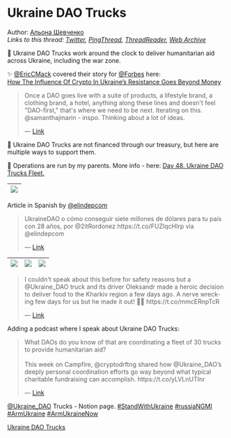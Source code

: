 # Ukraine DAO Trucks

Author: [Альона Шевченко](https://twitter.com/cryptodrftng)  
*Links to this thread: [Twitter](https://twitter.com/cryptodrftng/status/1529098085611319296), [PingThread](https://pingthread.com/thread/1529098085611319296), [ThreadReader](https://threadreaderapp.com/thread/1529098085611319296.html), [Web Archive](https://web.archive.org/web/*/https://twitter.com/cryptodrftng/status/1529098085611319296)*

🚚 Ukraine DAO Trucks work around the clock to deliver humanitarian aid across Ukraine, including the war zone. 

✨ [@EricCMack](https://twitter.com/EricCMack) covered their story for [@Forbes](https://twitter.com/Forbes) here:  
[How The Influence Of Crypto In Ukraine’s Resistance Goes Beyond Money](https://www.forbes.com/sites/ericmack/2022/04/07/how-the-influence-of-crypto-in-ukraines-resistance-goes-beyond-money/)

<blockquote class="twitter-tweet">
    <p lang="en" dir="ltr">
    Once a DAO goes live with a suite of products, a lifestyle brand, a clothing brand, a hotel, anything along these lines and doesn&#39;t feel &#34;DAO-first,&#34; that&#39;s where we need to be next. Iterating on this. @samanthajmarin - inspo. Thinking about a lot of ideas.<br />
    </p>
    &mdash; <a href="https://twitter.com/ExpatCrypto3/status/1529094880022216712">Link</a>
</blockquote>

💙 Ukraine DAO Trucks are not financed through our treasury, but here are multiple ways to support them. 

🚚 Operations are run by my parents. More info - here: [Day 48. Ukraine DAO Trucks Fleet.](https://cryptodrftng.substack.com/p/day-47-ukraine-dao-trucks-fleet?s=w)

| [![](https://pbs.twimg.com/media/FThx9qsXwAE_rKc.jpg)](https://pbs.twimg.com/media/FThx9qsXwAE_rKc.jpg) |
| :-: |

Article in Spanish by [@elindepcom](https://twitter.com/elindepcom)



<blockquote class="twitter-tweet">
    <p lang="en" dir="ltr">
    UkraineDAO o cómo conseguir siete millones de dólares para tu país con 28 años, por @2itRordonez https://t.co/FUZlqcHIrp vía @elindepcom<br />
    </p>
    &mdash; <a href="https://twitter.com/fcarrionmolina/status/1521775262093950976">Link</a>
</blockquote>

| [![](https://pbs.twimg.com/media/FThzYQ1WUAAz4AV.jpg)](https://pbs.twimg.com/media/FThzYQ1WUAAz4AV.jpg) | [![](https://pbs.twimg.com/media/FThzpgYX0AAIwxr.jpg)](https://pbs.twimg.com/media/FThzpgYX0AAIwxr.jpg) | [![](https://pbs.twimg.com/media/FThzq6iXsAEgJRa.jpg)](https://pbs.twimg.com/media/FThzq6iXsAEgJRa.jpg) |
| :-: | :-: | :-: |

<blockquote class="twitter-tweet">
    <p lang="en" dir="ltr">
    I couldn&#39;t speak about this before for safety reasons but a @Ukraine_DAO truck and its driver Oleksandr made a heroic decision to deliver food to the Kharkiv region a few days ago. A nerve wrecking few days for us but he made it out! 💙💛 https://t.co/mmcERnpTcR<br />
    </p>
    &mdash; <a href="https://twitter.com/cryptodrftng/status/1513951427617509378">Link</a>
</blockquote>

Adding a podcast where I speak about Ukraine DAO Trucks: 



<blockquote class="twitter-tweet">
    <p lang="en" dir="ltr">
    What DAOs do you know of that are coordinating a fleet of 30 trucks to provide humanitarian aid?<br />
    <br />
    This week on Campfire, @cryptodrftng shared how @Ukraine_DAO’s deeply personal coordination efforts go way beyond what typical charitable fundraising can accomplish. https://t.co/yLVLnUTInr<br />
    </p>
    &mdash; <a href="https://twitter.com/creatorcabins/status/1524052985281748993">Link</a>
</blockquote>

[@Ukraine_DAO](https://twitter.com/Ukraine_DAO) Trucks - Notion page.
[#StandWithUkraine](https://twitter.com/hashtag/StandWithUkraine) [#russiaNGMI](https://twitter.com/hashtag/russiaNGMI) [#ArmUkraine](https://twitter.com/hashtag/ArmUkraine) [#ArmUkraineNow](https://twitter.com/hashtag/ArmUkraineNow) 

[Ukraine DAO Trucks](https://www.notion.so/ukraine-dao/Ukraine-DAO-Trucks-8c0e44dc691c4d5f915ec42cf064b26e)
